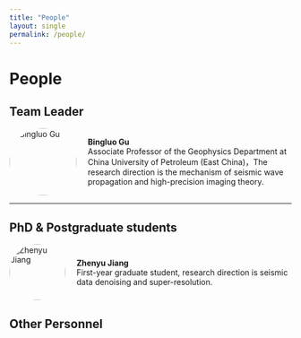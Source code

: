 ```yaml
---
title: "People"
layout: single
permalink: /people/
---
```


# People

## Team Leader

<div style="display: flex; align-items: center; margin-bottom; 20px;">
  <img src="/assets/images/people/gbl.jpg" alt="Bingluo Gu" style="width:120px; height:120px; border-radius:50%; margin-right:20px;">
  <div>
    <strong>Bingluo Gu</strong><br>
   Associate Professor of the Geophysics Department at China University of Petroleum (East China)，The research direction is the mechanism of seismic wave propagation and high-precision imaging theory.
  </div>
</div>


---

## PhD & Postgraduate students


<div style="display: flex; align-items: center; margin-bottom: 20px;">
  <img src="/assets/images/people/jzy.jpg" alt="Zhenyu Jiang" style="width:100px; height:100px; border-radius:50%; margin-right:20px;">
  <div>
    <strong>Zhenyu Jiang</strong><br>
    First-year graduate student, research direction is seismic data denoising and super-resolution.
  </div>
</div>

## Other Personnel
